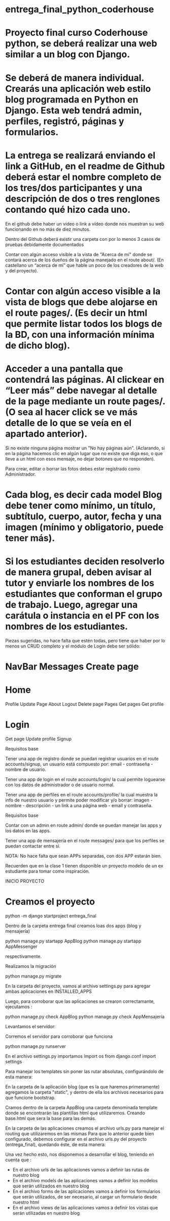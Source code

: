 # entrega_final_python_coderhouse

# Proyecto final curso Coderhouse python, se deberá realizar una web similar a un blog con Django.

# Se deberá de manera individual. Crearás una aplicación web estilo blog programada en Python en Django. Esta web tendrá admin, perfiles, registró, páginas y formularios.

# La entrega se realizará enviando el link a GitHub, en el readme de Github deberá estar el nombre completo de los tres/dos participantes y una descripción de dos o tres renglones contando qué hizo cada uno.

En el github debe haber un video o link a vídeo donde nos muestran su web funcionando en no más de diez minutos.

Dentro del Github deberá existir una carpeta con por lo menos 3 casos de pruebas debidamente documentados

Contar con algún acceso visible a la vista de "Acerca de mí" donde se contará acerca de los dueños de la página manejado en el route about/. (En castellano un “acerca de mí” que hable un poco de los creadores de la web y del proyecto).

# Contar con algún acceso visible a la vista de blogs que debe alojarse en el route pages/. (Es decir un html que permite listar todos los blogs de la BD, con una información mínima de dicho blog).

# Acceder a una pantalla que contendrá las páginas. Al clickear en “Leer más” debe navegar al detalle de la page mediante un route pages/<pageId>. (O sea al hacer click se ve más detalle de lo que se veía en el apartado anterior).

Si no existe ninguna página mostrar un "No hay páginas aún". (Aclarando, si en la página hacemos clic en algún lugar que no existe que diga eso, o que lleve a un html con esos mensaje, no dejar botones que no responden).

Para crear, editar o borrar las fotos debes estar registrado como Administrador.

# Cada blog, es decir cada model Blog debe tener como mínimo, un título, subtítulo, cuerpo, autor, fecha y una imagen (mínimo y obligatorio, puede tener más).

# Si los estudiantes deciden resolverlo de manera grupal, deben avisar al tutor y enviarle los nombres de los estudiantes que conforman el grupo de trabajo. Luego, agregar una carátula o instancia en el PF con los nombres de los estudiantes.

Piezas sugeridas, no hace falta que estén todas, pero tiene que haber por lo menos un CRUD completo y el módulo de Login debe ser sólido:

# NavBar Messages Create page

# Home

Profile Update Page
About Logout Delete page
Pages Get pages Get profile

# Login

Get page Update profile
Signup

Requisitos base

Tener una app de registro donde se puedan registrar usuarios en el route accounts/signup, un usuario está compuesto por: email - contraseña - nombre de usuario.

Tener una app de login en el route accounts/login/ la cual permite loguearse con los datos de administrador o de usuario normal.

Tener una app de perfiles en el route accounts/profile/ la cual muestra la info de nuestro usuario y permite poder modificar y/o borrar: imagen - nombre - descripción - un link a una página web - email y contraseña.

Requisitos base

Contar con un admin en route admin/ donde se puedan manejar las apps y los datos en las apps.

Tener una app de mensajería en el route messages/ para que los perfiles se puedan contactar entre sí.

NOTA: No hace falta que sean APPs separadas, con dos APP estarán bien.

Recuerden que en la clase 1 tienen disponible un proyecto modelo de un ex estudiante para tomar como inspiración.

INICIO PROYECTO

# Creamos el proyecto

python -m django startproject entrega_final

Dentro de la carpeta entrega final creamos loas dos apps (blog y mensajería)

python manage.py startapp AppBlog
python manage.py startapp AppMessenger

respectivamente.

Realizamos la migración

python manage.py migrate

En la carpeta del proyecto, vamos al archivo settings.py para agregar ambas aplicaciones en INSTALLED_APPS

Luego, para corroborar que las aplicaciones se crearon correctamante, ejecutamos :

python manage.py check AppBlog
python manage.py check AppMensajería

Levantamos el servidor:

Corremos el servidor para corroborar que funciona

python manage.py runserver

En el archivo settings.py importamos
import os
from django.conf import settings

Para manejar los templates sin poner las rutar absolutas, configurándolo de esta manera:

<!-- TEMPLATES = [
    {
        "BACKEND": "django.template.backends.django.DjangoTemplates",
        "DIRS": [os.path.join(settings.BASE_DIR, "Appcoder", "template")],
        "APP_DIRS": True,
        "OPTIONS": {
            "context_processors": [
                "django.template.context_processors.debug",
                "django.template.context_processors.request",
                "django.contrib.auth.context_processors.auth",
                "django.contrib.messages.context_processors.messages",
            ],
        },
    },
] -->

En la carpeta de la aplicación blog (que es la que haremos primeramente) agregamos la carpeta "static", y dentro de ella los archivos necesarios para que funcione bootstrap.

Cramos dentro de la carpeta AppBlog una carpeta denominada template donde se encontrarán las plantillas html que utilizaremos.
Creando base.html que sera la base para las demás.

En la carpeta de las aplicaciones creamos el archivo urls.py para manejar el routing que utilizaremos en las mismas
Para que lo anterior quede bien configurado, debemos configurar en el archivo urls.py del proyecto (entrega_final), quedando éste, de esta manera:

<!--
from django.contrib import admin
from django.urls import path, include
from AppBlog import views

urlpatterns = [
    path("admin/", admin.site.urls),
    path("/", include("AppBlog.urls")),
]
-->

Una vez hecho esto, nos disponemos a desarrollar el blog, teniendo en cuenta que :

- En el archivo urls de las aplicaciones vamos a definir las rutas de nuestro blog
- En el archivo models de las aplicaciones vamos a definir los modelos que serán utilizados en nuestro blog
- En el archivo forms de las aplicaciones vamos a definir los formularios que serán utilizados, de ser necesario, al cargar un formulario desde nuestro html
- En el archivo views de las aplicaciones vamos a definir los vistas que serán utilizadas en nuestro blog
